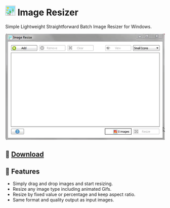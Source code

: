 # ![screenshot](./icon.png?raw=true "Image Resizer") Image Resizer

Simple Lightweight Straightforward Batch Image Resizer for Windows.

![screenshot](./screenshot.gif?raw=true "Image Resizer")

## :floppy_disk: [Download](https://github.com/Ambratolm/image-resizer/releases "Go to Releases Section")

## :high_brightness: Features
- Simply drag and drop images and start resizing.
- Resize any image type including animated Gifs.
- Resize by fixed value or percentage and keep aspect ratio.
- Same format and quality output as input images.